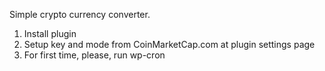 Simple crypto currency converter. 

1. Install plugin
2. Setup key and mode from CoinMarketCap.com at plugin settings page
3. For first time, please, run wp-cron